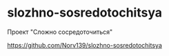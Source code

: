 # slozhno-sosredotochitsya
Проект "Сложно сосредоточиться"

https://github.com/Norv139/slozhno-sosredotochitsya
